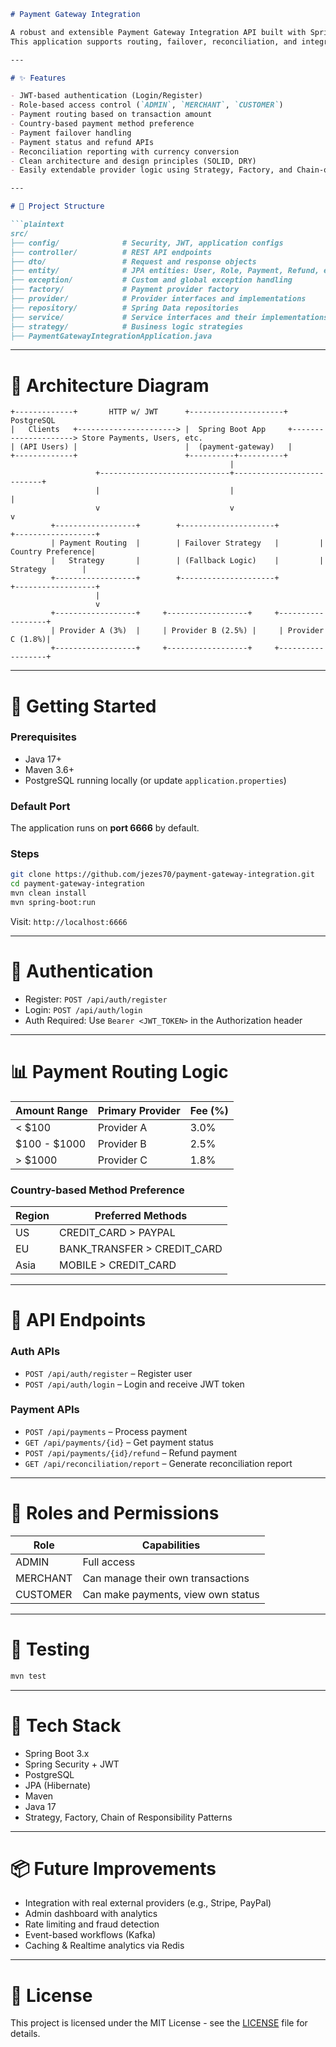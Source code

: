 
````markdown
# Payment Gateway Integration

A robust and extensible Payment Gateway Integration API built with Spring Boot.  
This application supports routing, failover, reconciliation, and integrates with multiple mock payment providers while supporting user authentication and role-based access control.

---

# ✨ Features

- JWT-based authentication (Login/Register)
- Role-based access control (`ADMIN`, `MERCHANT`, `CUSTOMER`)
- Payment routing based on transaction amount
- Country-based payment method preference
- Payment failover handling
- Payment status and refund APIs
- Reconciliation reporting with currency conversion
- Clean architecture and design principles (SOLID, DRY)
- Easily extendable provider logic using Strategy, Factory, and Chain-of-Responsibility patterns

---

# 📁 Project Structure

```plaintext
src/
├── config/              # Security, JWT, application configs
├── controller/          # REST API endpoints
├── dto/                 # Request and response objects
├── entity/              # JPA entities: User, Role, Payment, Refund, etc.
├── exception/           # Custom and global exception handling
├── factory/             # Payment provider factory
├── provider/            # Provider interfaces and implementations
├── repository/          # Spring Data repositories
├── service/             # Service interfaces and their implementations
├── strategy/            # Business logic strategies
├── PaymentGatewayIntegrationApplication.java
````

---

# 📐 Architecture Diagram

```plaintext
+-------------+       HTTP w/ JWT      +---------------------+      PostgreSQL
|   Clients   +----------------------> |  Spring Boot App     +---------------------> Store Payments, Users, etc.
| (API Users) |                        |  (payment-gateway)   |
+-------------+                        +----------+----------+
                                                 |
                   +-----------------------------+---------------------------+
                   |                             |                           |
                   v                             v                           v
         +------------------+        +---------------------+         +------------------+
         | Payment Routing  |        | Failover Strategy   |         | Country Preference|
         |   Strategy       |        | (Fallback Logic)    |         |   Strategy        |
         +------------------+        +---------------------+         +------------------+
                   |
                   v
         +------------------+     +------------------+     +------------------+
         | Provider A (3%)  |     | Provider B (2.5%) |     | Provider C (1.8%)|
         +------------------+     +------------------+     +------------------+
```

---

# 🚀 Getting Started

### Prerequisites

* Java 17+
* Maven 3.6+
* PostgreSQL running locally (or update `application.properties`)

### Default Port

The application runs on **port 6666** by default.

### Steps

```bash
git clone https://github.com/jezes70/payment-gateway-integration.git
cd payment-gateway-integration
mvn clean install
mvn spring-boot:run
```

Visit: `http://localhost:6666`

---

# 🔐 Authentication

* Register: `POST /api/auth/register`
* Login: `POST /api/auth/login`
* Auth Required: Use `Bearer <JWT_TOKEN>` in the Authorization header

---

# 📊 Payment Routing Logic

| Amount Range   | Primary Provider | Fee (%) |
| -------------- | ---------------- | ------- |
| < \$100        | Provider A       | 3.0%    |
| \$100 - \$1000 | Provider B       | 2.5%    |
| > \$1000       | Provider C       | 1.8%    |

### Country-based Method Preference

| Region | Preferred Methods             |
| ------ | ----------------------------- |
| US     | CREDIT\_CARD > PAYPAL         |
| EU     | BANK\_TRANSFER > CREDIT\_CARD |
| Asia   | MOBILE > CREDIT\_CARD         |

---

# 📄 API Endpoints

### Auth APIs

* `POST /api/auth/register` – Register user
* `POST /api/auth/login` – Login and receive JWT token

### Payment APIs

* `POST /api/payments` – Process payment
* `GET /api/payments/{id}` – Get payment status
* `POST /api/payments/{id}/refund` – Refund payment
* `GET /api/reconciliation/report` – Generate reconciliation report

---

# 👥 Roles and Permissions

| Role     | Capabilities                       |
| -------- | ---------------------------------- |
| ADMIN    | Full access                        |
| MERCHANT | Can manage their own transactions  |
| CUSTOMER | Can make payments, view own status |

---

# 🧪 Testing

```bash
mvn test
```

---

# 🧱 Tech Stack

* Spring Boot 3.x
* Spring Security + JWT
* PostgreSQL
* JPA (Hibernate)
* Maven
* Java 17
* Strategy, Factory, Chain of Responsibility Patterns

---

# 📦 Future Improvements

* Integration with real external providers (e.g., Stripe, PayPal)
* Admin dashboard with analytics
* Rate limiting and fraud detection
* Event-based workflows (Kafka)
* Caching & Realtime analytics via Redis

---
# 📃 License

This project is licensed under the MIT License - see the [LICENSE](LICENSE) file for details.
